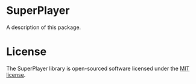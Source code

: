# SuperPlayer

A description of this package.




# License
The SuperPlayer library is open-sourced software licensed under the [MIT license](https://opensource.org/licenses/MIT).
